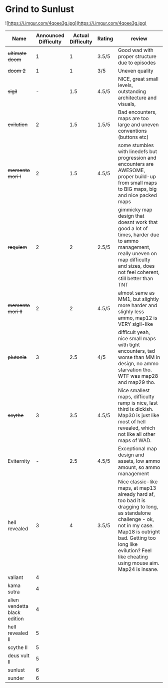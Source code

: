 # Grind to Sunlust
![https://i.imgur.com/4qoee3g.jpg](https://i.imgur.com/4qoee3g.jpg)

Name | Announced Difficulty | Actual Difficulty | Rating | review
-- | -- | -- | -- | --
~~ultimate doom~~ | 1 | 1 | 3.5/5 | Good wad with proper structure due to episodes
~~doom 2~~ | 1 |1 | 3/5 | Uneven quality
~~sigil~~ | - | 1.5 |4.5/5| NICE, great small levels, outstanding architecture and visuals,
~~evilution~~ | 2 | 1.5 | 1.5/5 | Bad encounters, maps are too large and uneven conventions (buttons etc)
~~memento mori I~~ | 2 | 1.5 | 4.5/5 | some stumbles with linedefs but progression and encounters are AWESOME, proper build-up from small maps to BIG maps, big and nice packed maps
~~requiem~~ |2| 2 |2.5/5| gimmicky map design that doesnt work that good a lot of times, harder due to ammo management, really uneven on map difficulty and sizes, does not feel coherent, still better than TNT
~~memento mori II~~|2| 2 |4.5/5| almost same as MM1, but slightly more harder and slighly less ammo, map12 is VERY sigil-like
~~plutonia~~ | 3| 2.5 |4/5| difficult yeah, nice small maps with tight encounters, tad worse than MM in design, no ammo starvation tho. WTF was map28 and map29 tho.
~~scythe~~ | 3| 3.5 |4.5/5| Nice smallest maps, difficulty ramp is nice, last third is dickish. Map30 is just like most of hell revealed, which not like all other maps of WAD.
Eviternity | - | 2.5 | 4.5/5 | Exceptional map design and assets, low ammo amount, so ammo management
hell revealed |3| 4 |3.5/5| Nice classic-like maps, at map13 already hard af, too bad it is dragging to long, as standalone challenge - ok, not in my case. Map18 is outright bad. Getting too long like evilution? Feel like cheating using mouse aim. Map24 is insane.
valiant |4
kama sutra |4
alien vendetta black edition |4
hell revealed II |5
scythe II|5
deus vult II|5
sunlust|6
sunder|6

